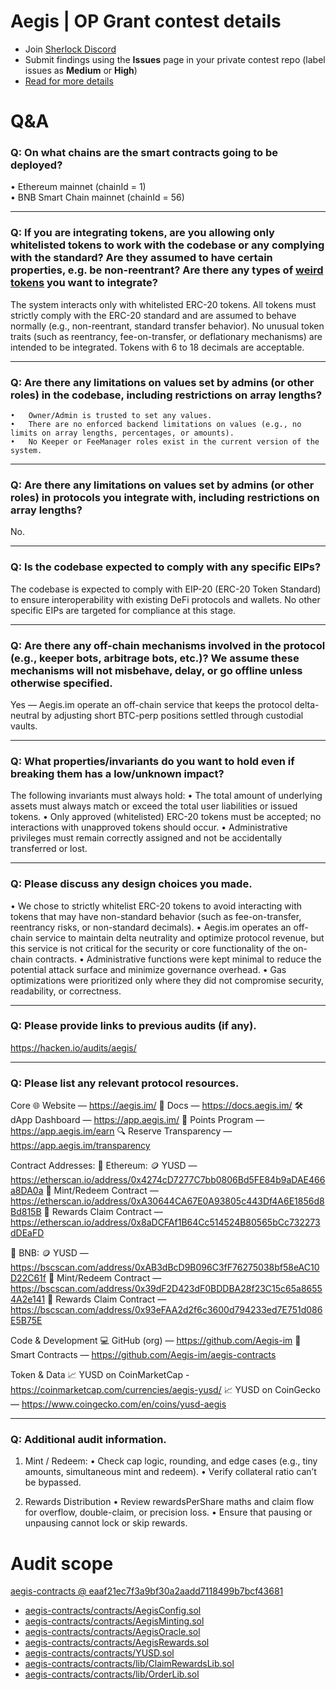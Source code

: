 # Aegis | OP Grant  contest details

- Join [Sherlock Discord](https://discord.gg/MABEWyASkp)
- Submit findings using the **Issues** page in your private contest repo (label issues as **Medium** or **High**)
- [Read for more details](https://docs.sherlock.xyz/audits/watsons)

# Q&A

### Q: On what chains are the smart contracts going to be deployed?
• Ethereum mainnet (chainId = 1)  
• BNB Smart Chain mainnet (chainId = 56)
___

### Q: If you are integrating tokens, are you allowing only whitelisted tokens to work with the codebase or any complying with the standard? Are they assumed to have certain properties, e.g. be non-reentrant? Are there any types of [weird tokens](https://github.com/d-xo/weird-erc20) you want to integrate?
The system interacts only with whitelisted ERC-20 tokens.
All tokens must strictly comply with the ERC-20 standard and are assumed to behave normally (e.g., non-reentrant, standard transfer behavior).
No unusual token traits (such as reentrancy, fee-on-transfer, or deflationary mechanisms) are intended to be integrated.
Tokens with 6 to 18 decimals are acceptable.
___

### Q: Are there any limitations on values set by admins (or other roles) in the codebase, including restrictions on array lengths?
	•	Owner/Admin is trusted to set any values.
	•	There are no enforced backend limitations on values (e.g., no limits on array lengths, percentages, or amounts).
	•	No Keeper or FeeManager roles exist in the current version of the system.
___

### Q: Are there any limitations on values set by admins (or other roles) in protocols you integrate with, including restrictions on array lengths?
No.

___

### Q: Is the codebase expected to comply with any specific EIPs?
The codebase is expected to comply with EIP-20 (ERC-20 Token Standard) to ensure interoperability with existing DeFi protocols and wallets.
No other specific EIPs are targeted for compliance at this stage.

___

### Q: Are there any off-chain mechanisms involved in the protocol (e.g., keeper bots, arbitrage bots, etc.)? We assume these mechanisms will not misbehave, delay, or go offline unless otherwise specified.
Yes — Aegis.im operate an off-chain service that keeps the protocol delta-neutral by adjusting short BTC-perp positions settled through custodial vaults.
___

### Q: What properties/invariants do you want to hold even if breaking them has a low/unknown impact?
The following invariants must always hold:
• The total amount of underlying assets must always match or exceed the total user liabilities or issued tokens.
• Only approved (whitelisted) ERC-20 tokens must be accepted; no interactions with unapproved tokens should occur.
• Administrative privileges must remain correctly assigned and not be accidentally transferred or lost.
___

### Q: Please discuss any design choices you made.
•	We chose to strictly whitelist ERC-20 tokens to avoid interacting with tokens that may have non-standard behavior (such as fee-on-transfer, reentrancy risks, or non-standard decimals).
• Aegis.im operates an off-chain service to maintain delta neutrality and optimize protocol revenue, but this service is not critical for the security or core functionality of the on-chain contracts.
•	Administrative functions were kept minimal to reduce the potential attack surface and minimize governance overhead.
•	Gas optimizations were prioritized only where they did not compromise security, readability, or correctness.
___

### Q: Please provide links to previous audits (if any).
https://hacken.io/audits/aegis/
___

### Q: Please list any relevant protocol resources.

Core
🌐 Website — https://aegis.im/
📖 Docs — https://docs.aegis.im/
🛠️ dApp Dashboard — https://app.aegis.im/
🎯 Points Program — https://app.aegis.im/earn
🔍 Reserve Transparency — https://app.aegis.im/transparency

Contract Addresses:
💠 Ethereum:
🪙 YUSD —
https://etherscan.io/address/0x4274cD7277C7bb0806Bd5FE84b9aDAE466a8DA0a
🔄 Mint/Redeem Contract —https://etherscan.io/address/0xA30644CA67E0A93805c443Df4A6E1856d8Bd815B
🎁 Rewards Claim Contract —
https://etherscan.io/address/0x8aDCFAf1B64Cc514524B80565bCc732273dDEaFD

🔶 BNB:
🪙 YUSD — https://bscscan.com/address/0xAB3dBcD9B096C3fF76275038bf58eAC10D22C61f
🔄 Mint/Redeem Contract — https://bscscan.com/address/0x39dF2D423dF0BDDBA28f23C15c65a86554A2e141
🎁 Rewards Claim Contract —
https://bscscan.com/address/0x93eFAA2d2f6c3600d794233ed7E751d086E5B75E

Code & Development
💻 GitHub (org) — https://github.com/Aegis-im
📜 Smart Contracts — https://github.com/Aegis-im/aegis-contracts

Token & Data
📈 YUSD on CoinMarketCap - https://coinmarketcap.com/currencies/aegis-yusd/
📈 YUSD on CoinGecko — https://www.coingecko.com/en/coins/yusd-aegis
___

### Q: Additional audit information.
1.	Mint / Redeem:
• Check cap logic, rounding, and edge cases (e.g., tiny amounts, simultaneous mint and redeem).
• Verify collateral ratio can’t be bypassed.

2.	Rewards Distribution
• Review rewardsPerShare maths and claim flow for overflow, double-claim, or precision loss.
• Ensure that pausing or unpausing cannot lock or skip rewards.


# Audit scope

[aegis-contracts @ eaaf21ec7f3a9bf30a2aadd7118499b7bcf43681](https://github.com/Aegis-im/aegis-contracts/tree/eaaf21ec7f3a9bf30a2aadd7118499b7bcf43681)
- [aegis-contracts/contracts/AegisConfig.sol](aegis-contracts/contracts/AegisConfig.sol)
- [aegis-contracts/contracts/AegisMinting.sol](aegis-contracts/contracts/AegisMinting.sol)
- [aegis-contracts/contracts/AegisOracle.sol](aegis-contracts/contracts/AegisOracle.sol)
- [aegis-contracts/contracts/AegisRewards.sol](aegis-contracts/contracts/AegisRewards.sol)
- [aegis-contracts/contracts/YUSD.sol](aegis-contracts/contracts/YUSD.sol)
- [aegis-contracts/contracts/lib/ClaimRewardsLib.sol](aegis-contracts/contracts/lib/ClaimRewardsLib.sol)
- [aegis-contracts/contracts/lib/OrderLib.sol](aegis-contracts/contracts/lib/OrderLib.sol)



